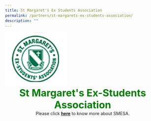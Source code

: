 ```yaml
---
title: St Margaret's Ex Students Association
permalink: /partners/st-margarets-ex-students-association/
description: ""
---
```

<img src="/images/08e0c3bc5_u6572.gif" style="width:200px">

<center><font color="green" size="6"><b>St Margaret's Ex-Students Association </b></font></center>
<center>Please click <a target="_blank" href="http://www.smesa.org.sg"><b>here</b></a> to know more about SMESA.  
</center>